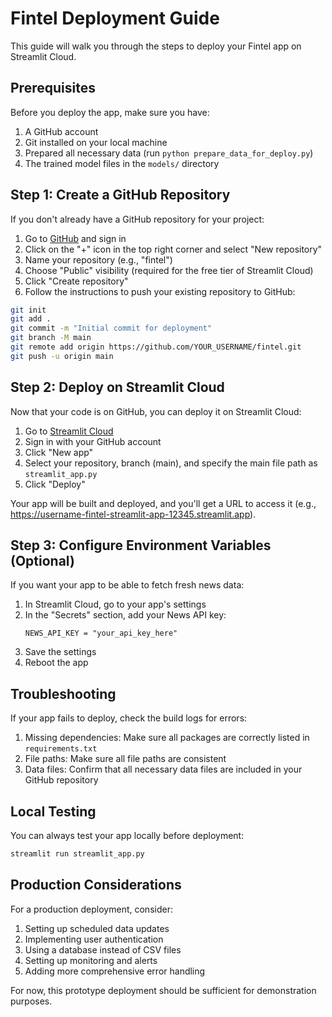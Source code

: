 # Fintel Deployment Guide

This guide will walk you through the steps to deploy your Fintel app on Streamlit Cloud.

## Prerequisites

Before you deploy the app, make sure you have:

1. A GitHub account
2. Git installed on your local machine
3. Prepared all necessary data (run `python prepare_data_for_deploy.py`)
4. The trained model files in the `models/` directory

## Step 1: Create a GitHub Repository

If you don't already have a GitHub repository for your project:

1. Go to [GitHub](https://github.com) and sign in
2. Click on the "+" icon in the top right corner and select "New repository"
3. Name your repository (e.g., "fintel")
4. Choose "Public" visibility (required for the free tier of Streamlit Cloud)
5. Click "Create repository"
6. Follow the instructions to push your existing repository to GitHub:

```bash
git init
git add .
git commit -m "Initial commit for deployment"
git branch -M main
git remote add origin https://github.com/YOUR_USERNAME/fintel.git
git push -u origin main
```

## Step 2: Deploy on Streamlit Cloud

Now that your code is on GitHub, you can deploy it on Streamlit Cloud:

1. Go to [Streamlit Cloud](https://streamlit.io/cloud)
2. Sign in with your GitHub account
3. Click "New app"
4. Select your repository, branch (main), and specify the main file path as `streamlit_app.py`
5. Click "Deploy"

Your app will be built and deployed, and you'll get a URL to access it (e.g., https://username-fintel-streamlit-app-12345.streamlit.app).

## Step 3: Configure Environment Variables (Optional)

If you want your app to be able to fetch fresh news data:

1. In Streamlit Cloud, go to your app's settings
2. In the "Secrets" section, add your News API key:
   ```
   NEWS_API_KEY = "your_api_key_here"
   ```
3. Save the settings
4. Reboot the app

## Troubleshooting

If your app fails to deploy, check the build logs for errors:

1. Missing dependencies: Make sure all packages are correctly listed in `requirements.txt`
2. File paths: Make sure all file paths are consistent
3. Data files: Confirm that all necessary data files are included in your GitHub repository

## Local Testing

You can always test your app locally before deployment:

```bash
streamlit run streamlit_app.py
```

## Production Considerations

For a production deployment, consider:

1. Setting up scheduled data updates
2. Implementing user authentication
3. Using a database instead of CSV files
4. Setting up monitoring and alerts
5. Adding more comprehensive error handling

For now, this prototype deployment should be sufficient for demonstration purposes.
